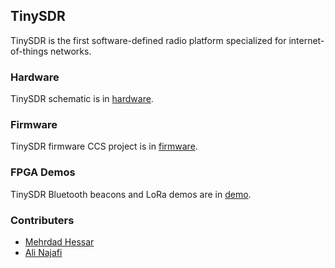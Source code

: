 ## TinySDR
TinySDR is the first software-defined radio platform specialized for internet-of-things networks.

### Hardware
TinySDR schematic is in [hardware](hardware/schematic.pdf).

### Firmware
TinySDR firmware CCS project is in [firmware](firmware/).

### FPGA Demos
TinySDR Bluetooth beacons and LoRa demos are in [demo](demo/).

### Contributers
  - [Mehrdad Hessar](https://github.com/mehrdadh)
  - [Ali Najafi](https://github.com/anajafi)
